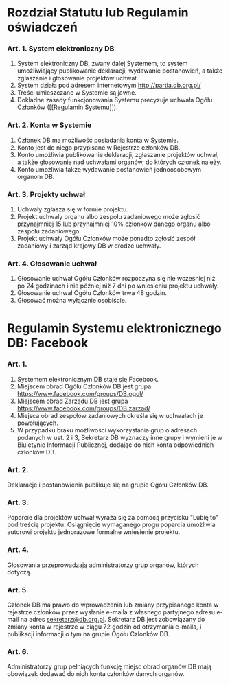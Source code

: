 # Rozdział Statutu lub Regulamin oświadczeń

### Art. 1. System elektroniczny DB
1. System elektroniczny DB, zwany dalej Systemem, to system umożliwiający publikowanie deklaracji, wydawanie postanowień, a także zgłaszanie i głosowanie projektów uchwał.
2. System działa pod adresem internetowym http://partia.db.org.pl/
3. Treści umieszczane w Systemie są jawne.
4. Dokładne zasady funkcjonowania Systemu precyzuje uchwała Ogółu Członków ([[Regulamin Systemu]]).

### Art. 2. Konta w Systemie
1. Członek DB ma możliwość posiadania konta w Systemie.
2. Konto jest do niego przypisane w Rejestrze członków DB.
3. Konto umożliwia publikowanie deklaracji, zgłaszanie projektów uchwał, a także głosowanie nad uchwałami organów, do których członek należy.
4. Konto umożliwia także wydawanie postanowień jednoosobowym organom DB.

### Art. 3. Projekty uchwał
1. Uchwały zgłasza się w formie projektu.
2. Projekt uchwały organu albo zespołu zadaniowego może zgłosić przynajmniej 15 lub przynajmniej 10% członków danego organu albo zespołu zadaniowego.
3. Projekt uchwały Ogółu Członków może ponadto zgłosić zespół zadaniowy i zarząd krajowy DB w drodze uchwały.

### Art. 4. Głosowanie uchwał
1. Głosowanie uchwał Ogółu Członków rozpoczyna się nie wcześniej niż po 24 godzinach i nie później niż 7 dni po wniesieniu projektu uchwały.
2. Głosowanie uchwał Ogółu Członków trwa 48 godzin.
3. Głosować można wyłącznie osobiście.

# Regulamin Systemu elektronicznego DB: Facebook
### Art. 1.
1. Systemem elektronicznym DB staje się Facebook.
2. Miejscem obrad Ogółu Członków DB jest grupa https://www.facebook.com/groups/DB.ogol/
3. Miejscem obrad Zarządu DB jest grupa https://www.facebook.com/groups/DB.zarzad/
4. Miejsca obrad zespołów zadaniowych określa się w uchwałach je powołujących.
5. W przypadku braku możliwości wykorzystania grup o adresach podanych w ust. 2 i 3, Sekretarz DB wyznaczy inne grupy i wymieni je w Biuletynie Informacji Publicznej, dodając do nich konta odpowiednich członków DB.

### Art. 2.
Deklaracje i postanowienia publikuje się na grupie Ogółu Członków DB.

### Art. 3.
Poparcie dla projektów uchwał wyraża się za pomocą przycisku "Lubię to" pod treścią projektu. Osiągnięcie wymaganego progu poparcia umożliwia autorowi projektu jednorazowe formalne wniesienie projektu.

### Art. 4.
Głosowania przeprowadzają administratorzy grup organów, których dotyczą.

### Art. 5.
Członek DB ma prawo do wprowadzenia lub zmiany przypisanego konta w rejestrze członków przez wysłanie e-maila z własnego partyjnego adresu e-mail na adres sekretarz@db.org.pl. Sekretarz DB jest zobowiązany do zmiany konta w rejestrze w ciągu 72 godzin od otrzymania e-maila, i publikacji informacji o tym na grupie Ogółu Członków DB.

### Art. 6.
Administratorzy grup pełniących funkcję miejsc obrad organów DB mają obowiązek dodawać do nich konta członków danych organów.
